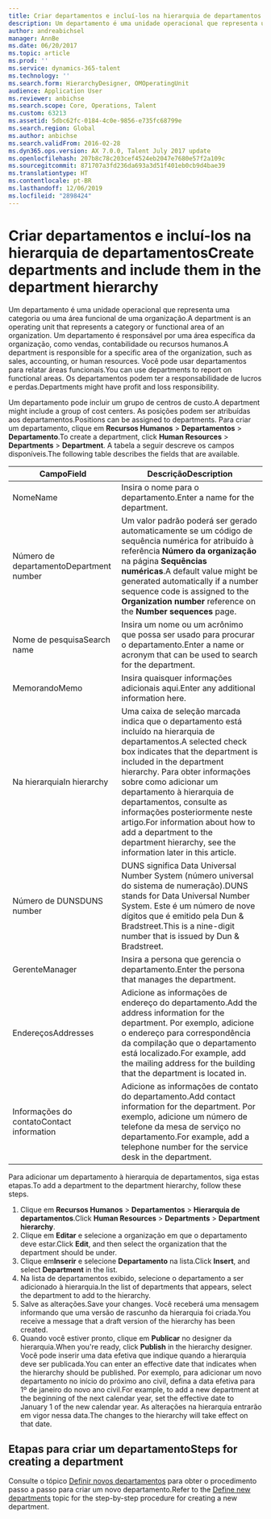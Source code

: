 ```yaml
---
title: Criar departamentos e incluí-los na hierarquia de departamentos
description: Um departamento é uma unidade operacional que representa uma categoria ou uma área funcional de uma organização. Um departamento é responsável por uma área específica da organização, como vendas, contabilidade ou recursos humanos. Você pode usar departamentos para relatar áreas funcionais. Os departamentos podem ter a responsabilidade de lucros e perdas.
author: andreabichsel
manager: AnnBe
ms.date: 06/20/2017
ms.topic: article
ms.prod: ''
ms.service: dynamics-365-talent
ms.technology: ''
ms.search.form: HierarchyDesigner, OMOperatingUnit
audience: Application User
ms.reviewer: anbichse
ms.search.scope: Core, Operations, Talent
ms.custom: 63213
ms.assetid: 5dbc62fc-0184-4c0e-9856-e735fc68799e
ms.search.region: Global
ms.author: anbichse
ms.search.validFrom: 2016-02-28
ms.dyn365.ops.version: AX 7.0.0, Talent July 2017 update
ms.openlocfilehash: 207b8c78c203cef4524eb2047e7680e57f2a109c
ms.sourcegitcommit: 871707a3fd236da693a3d51f401eb0cb9d4bae39
ms.translationtype: HT
ms.contentlocale: pt-BR
ms.lasthandoff: 12/06/2019
ms.locfileid: "2898424"
---
```

# <a name="create-departments-and-include-them-in-the-department-hierarchy"></a><span data-ttu-id="c4bca-106">Criar departamentos e incluí-los na hierarquia de departamentos</span><span class="sxs-lookup"><span data-stu-id="c4bca-106">Create departments and include them in the department hierarchy</span></span>

<span data-ttu-id="c4bca-107">Um departamento é uma unidade operacional que representa uma categoria ou uma área funcional de uma organização.</span><span class="sxs-lookup"><span data-stu-id="c4bca-107">A department is an operating unit that represents a category or functional area of an organization.</span></span> <span data-ttu-id="c4bca-108">Um departamento é responsável por uma área específica da organização, como vendas, contabilidade ou recursos humanos.</span><span class="sxs-lookup"><span data-stu-id="c4bca-108">A department is responsible for a specific area of the organization, such as sales, accounting, or human resources.</span></span> <span data-ttu-id="c4bca-109">Você pode usar departamentos para relatar áreas funcionais.</span><span class="sxs-lookup"><span data-stu-id="c4bca-109">You can use departments to report on functional areas.</span></span> <span data-ttu-id="c4bca-110">Os departamentos podem ter a responsabilidade de lucros e perdas.</span><span class="sxs-lookup"><span data-stu-id="c4bca-110">Departments might have profit and loss responsibility.</span></span>

<span data-ttu-id="c4bca-111">Um departamento pode incluir um grupo de centros de custo.</span><span class="sxs-lookup"><span data-stu-id="c4bca-111">A department might include a group of cost centers.</span></span> <span data-ttu-id="c4bca-112">As posições podem ser atribuídas aos departamentos.</span><span class="sxs-lookup"><span data-stu-id="c4bca-112">Positions can be assigned to departments.</span></span> <span data-ttu-id="c4bca-113">Para criar um departamento, clique em **Recursos Humanos** &gt; **Departamentos** &gt; **Departamento**.</span><span class="sxs-lookup"><span data-stu-id="c4bca-113">To create a department, click **Human Resources** &gt; **Departments** &gt; **Department**.</span></span> <span data-ttu-id="c4bca-114">A tabela a seguir descreve os campos disponíveis.</span><span class="sxs-lookup"><span data-stu-id="c4bca-114">The following table describes the fields that are available.</span></span>

| <span data-ttu-id="c4bca-115">Campo</span><span class="sxs-lookup"><span data-stu-id="c4bca-115">Field</span></span>               | <span data-ttu-id="c4bca-116">Descrição</span><span class="sxs-lookup"><span data-stu-id="c4bca-116">Description</span></span>                                                                                                                                                                                                       |
|---------------------|-------------------------------------------------------------------------------------------------------------------------------------------------------------------------------------------------------------------|
| <span data-ttu-id="c4bca-117">Nome</span><span class="sxs-lookup"><span data-stu-id="c4bca-117">Name</span></span>                | <span data-ttu-id="c4bca-118">Insira o nome para o departamento.</span><span class="sxs-lookup"><span data-stu-id="c4bca-118">Enter a name for the department.</span></span>                                                                                                                                                                                  |
| <span data-ttu-id="c4bca-119">Número de departamento</span><span class="sxs-lookup"><span data-stu-id="c4bca-119">Department number</span></span>   | <span data-ttu-id="c4bca-120">Um valor padrão poderá ser gerado automaticamente se um código de sequência numérica for atribuído à referência **Número da organização** na página **Sequências numéricas**.</span><span class="sxs-lookup"><span data-stu-id="c4bca-120">A default value might be generated automatically if a number sequence code is assigned to the **Organization number** reference on the **Number sequences** page.</span></span>                                                 |
| <span data-ttu-id="c4bca-121">Nome de pesquisa</span><span class="sxs-lookup"><span data-stu-id="c4bca-121">Search name</span></span>         | <span data-ttu-id="c4bca-122">Insira um nome ou um acrônimo que possa ser usado para procurar o departamento.</span><span class="sxs-lookup"><span data-stu-id="c4bca-122">Enter a name or acronym that can be used to search for the department.</span></span>                                                                                                                                            |
| <span data-ttu-id="c4bca-123">Memorando</span><span class="sxs-lookup"><span data-stu-id="c4bca-123">Memo</span></span>                | <span data-ttu-id="c4bca-124">Insira quaisquer informações adicionais aqui.</span><span class="sxs-lookup"><span data-stu-id="c4bca-124">Enter any additional information here.</span></span>                                                                                                                                                                            |
| <span data-ttu-id="c4bca-125">Na hierarquia</span><span class="sxs-lookup"><span data-stu-id="c4bca-125">In hierarchy</span></span>        | <span data-ttu-id="c4bca-126">Uma caixa de seleção marcada indica que o departamento está incluído na hierarquia de departamentos.</span><span class="sxs-lookup"><span data-stu-id="c4bca-126">A selected check box indicates that the department is included in the department hierarchy.</span></span> <span data-ttu-id="c4bca-127">Para obter informações sobre como adicionar um departamento à hierarquia de departamentos, consulte as informações posteriormente neste artigo.</span><span class="sxs-lookup"><span data-stu-id="c4bca-127">For information about how to add a department to the department hierarchy, see the information later in this article.</span></span> |
| <span data-ttu-id="c4bca-128">Número de DUNS</span><span class="sxs-lookup"><span data-stu-id="c4bca-128">DUNS number</span></span>         | <span data-ttu-id="c4bca-129">DUNS significa Data Universal Number System (número universal do sistema de numeração).</span><span class="sxs-lookup"><span data-stu-id="c4bca-129">DUNS stands for Data Universal Number System.</span></span> <span data-ttu-id="c4bca-130">Este é um número de nove dígitos que é emitido pela Dun & Bradstreet.</span><span class="sxs-lookup"><span data-stu-id="c4bca-130">This is a nine-digit number that is issued by Dun & Bradstreet.</span></span>                                                                                                     |
| <span data-ttu-id="c4bca-131">Gerente</span><span class="sxs-lookup"><span data-stu-id="c4bca-131">Manager</span></span>             | <span data-ttu-id="c4bca-132">Insira a persona que gerencia o departamento.</span><span class="sxs-lookup"><span data-stu-id="c4bca-132">Enter the persona that manages the department.</span></span>                                                                                                                                                                    |
| <span data-ttu-id="c4bca-133">Endereços</span><span class="sxs-lookup"><span data-stu-id="c4bca-133">Addresses</span></span>           | <span data-ttu-id="c4bca-134">Adicione as informações de endereço do departamento.</span><span class="sxs-lookup"><span data-stu-id="c4bca-134">Add the address information for the department.</span></span> <span data-ttu-id="c4bca-135">Por exemplo, adicione o endereço para correspondência da compilação que o departamento está localizado.</span><span class="sxs-lookup"><span data-stu-id="c4bca-135">For example, add the mailing address for the building that the department is located in.</span></span>                                                                          |
| <span data-ttu-id="c4bca-136">Informações do contato</span><span class="sxs-lookup"><span data-stu-id="c4bca-136">Contact information</span></span> | <span data-ttu-id="c4bca-137">Adicione as informações de contato do departamento.</span><span class="sxs-lookup"><span data-stu-id="c4bca-137">Add contact information for the department.</span></span> <span data-ttu-id="c4bca-138">Por exemplo, adicione um número de telefone da mesa de serviço no departamento.</span><span class="sxs-lookup"><span data-stu-id="c4bca-138">For example, add a telephone number for the service desk in the department.</span></span>                                                                                           |

<span data-ttu-id="c4bca-139">Para adicionar um departamento à hierarquia de departamentos, siga estas etapas.</span><span class="sxs-lookup"><span data-stu-id="c4bca-139">To add a department to the department hierarchy, follow these steps.</span></span>

1.  <span data-ttu-id="c4bca-140">Clique em **Recursos Humanos** &gt; **Departamentos** &gt; **Hierarquia de departamentos**.</span><span class="sxs-lookup"><span data-stu-id="c4bca-140">Click **Human Resources** &gt; **Departments** &gt; **Department hierarchy**.</span></span>
2.  <span data-ttu-id="c4bca-141">Clique em **Editar** e selecione a organização em que o departamento deve estar.</span><span class="sxs-lookup"><span data-stu-id="c4bca-141">Click **Edit**, and then select the organization that the department should be under.</span></span>
3.  <span data-ttu-id="c4bca-142">Clique em**Inserir** e selecione **Departamento** na lista.</span><span class="sxs-lookup"><span data-stu-id="c4bca-142">Click **Insert**, and select **Department** in the list.</span></span>
4.  <span data-ttu-id="c4bca-143">Na lista de departamentos exibido, selecione o departamento a ser adicionado à hierarquia.</span><span class="sxs-lookup"><span data-stu-id="c4bca-143">In the list of departments that appears, select the department to add to the hierarchy.</span></span>
5.  <span data-ttu-id="c4bca-144">Salve as alterações.</span><span class="sxs-lookup"><span data-stu-id="c4bca-144">Save your changes.</span></span> <span data-ttu-id="c4bca-145">Você receberá uma mensagem informando que uma versão de rascunho da hierarquia foi criada.</span><span class="sxs-lookup"><span data-stu-id="c4bca-145">You receive a message that a draft version of the hierarchy has been created.</span></span>
6.  <span data-ttu-id="c4bca-146">Quando você estiver pronto, clique em **Publicar** no designer da hierarquia.</span><span class="sxs-lookup"><span data-stu-id="c4bca-146">When you're ready, click **Publish** in the hierarchy designer.</span></span> <span data-ttu-id="c4bca-147">Você pode inserir uma data efetiva que indique quando a hierarquia deve ser publicada.</span><span class="sxs-lookup"><span data-stu-id="c4bca-147">You can enter an effective date that indicates when the hierarchy should be published.</span></span> <span data-ttu-id="c4bca-148">Por exemplo, para adicionar um novo departamento no início do próximo ano civil, defina a data efetiva para 1º de janeiro do novo ano civil.</span><span class="sxs-lookup"><span data-stu-id="c4bca-148">For example, to add a new department at the beginning of the next calendar year, set the effective date to January 1 of the new calendar year.</span></span> <span data-ttu-id="c4bca-149">As alterações na hierarquia entrarão em vigor nessa data.</span><span class="sxs-lookup"><span data-stu-id="c4bca-149">The changes to the hierarchy will take effect on that date.</span></span>

## <a name="steps-for-creating-a-department"></a><span data-ttu-id="c4bca-150">Etapas para criar um departamento</span><span class="sxs-lookup"><span data-stu-id="c4bca-150">Steps for creating a department</span></span>
<span data-ttu-id="c4bca-151">Consulte o tópico [Definir novos departamentos](../fin-and-ops/hr/tasks/define-new-departments.md) para obter o procedimento passo a passo para criar um novo departamento.</span><span class="sxs-lookup"><span data-stu-id="c4bca-151">Refer to the [Define new departments](../fin-and-ops/hr/tasks/define-new-departments.md) topic for the step-by-step procedure for creating a new department.</span></span> 
